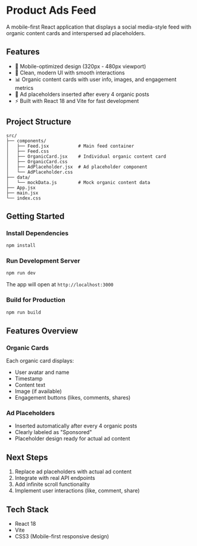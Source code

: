 # Product Ads Feed

A mobile-first React application that displays a social media-style feed with organic content cards and interspersed ad placeholders.

## Features

- 📱 Mobile-optimized design (320px - 480px viewport)
- 🎨 Clean, modern UI with smooth interactions
- 📊 Organic content cards with user info, images, and engagement metrics
- 📢 Ad placeholders inserted after every 4 organic posts
- ⚡ Built with React 18 and Vite for fast development

## Project Structure

```
src/
├── components/
│   ├── Feed.jsx           # Main feed container
│   ├── Feed.css
│   ├── OrganicCard.jsx    # Individual organic content card
│   ├── OrganicCard.css
│   ├── AdPlaceholder.jsx  # Ad placeholder component
│   └── AdPlaceholder.css
├── data/
│   └── mockData.js        # Mock organic content data
├── App.jsx
├── main.jsx
└── index.css
```

## Getting Started

### Install Dependencies

```bash
npm install
```

### Run Development Server

```bash
npm run dev
```

The app will open at `http://localhost:3000`

### Build for Production

```bash
npm run build
```

## Features Overview

### Organic Cards
Each organic card displays:
- User avatar and name
- Timestamp
- Content text
- Image (if available)
- Engagement buttons (likes, comments, shares)

### Ad Placeholders
- Inserted automatically after every 4 organic posts
- Clearly labeled as "Sponsored"
- Placeholder design ready for actual ad content

## Next Steps

1. Replace ad placeholders with actual ad content
2. Integrate with real API endpoints
3. Add infinite scroll functionality
4. Implement user interactions (like, comment, share)

## Tech Stack

- React 18
- Vite
- CSS3 (Mobile-first responsive design)
